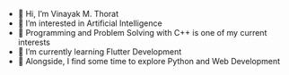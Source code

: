 - 👋 Hi, I’m Vinayak M. Thorat
- 👀 I’m interested in Artificial Intelligence
- 🧡 Programming and Problem Solving with C++ is one of my current interests
- 🌱 I’m currently learning Flutter Development
- 🚀 Alongside, I find some time to explore Python and Web Development

<!---
VinayakThorat21/VinayakThorat21 is a ✨ special ✨ repository because its `README.md` (this file) appears on your GitHub profile.
You can click the Preview link to take a look at your changes.

Add later:
- 💞️ I’m looking to collaborate on ...
- 📫 How to reach me ...
--->
